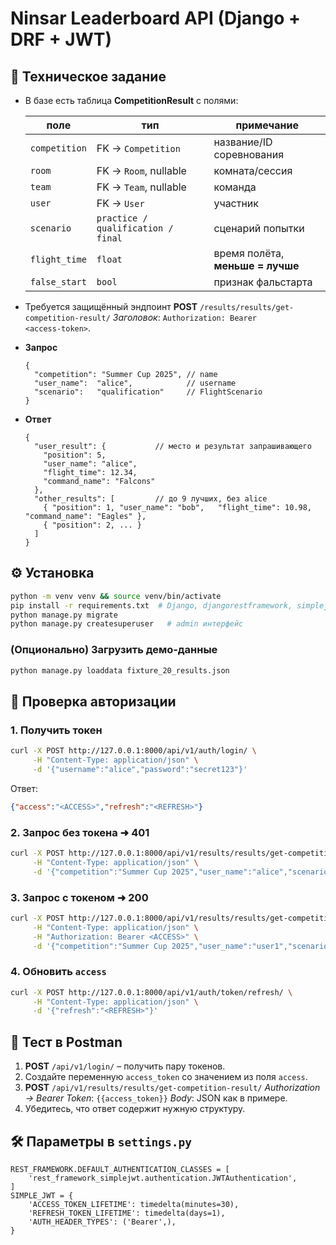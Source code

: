 # Ninsar Leaderboard API (Django + DRF + JWT)

## 📜 Техническое задание

* В базе есть таблица **CompetitionResult** с полями:

  | поле          | тип                                | примечание                       |
  | ------------- | ---------------------------------- | -------------------------------- |
  | `competition` | FK → `Competition`                 | название/ID соревнования         |
  | `room`        | FK → `Room`, nullable              | комната/сессия                   |
  | `team`        | FK → `Team`, nullable              | команда                          |
  | `user`        | FK → `User`                        | участник                         |
  | `scenario`    | `practice / qualification / final` | сценарий попытки                 |
  | `flight_time` | `float`                            | время полёта, **меньше = лучше** |
  | `false_start` | `bool`                             | признак фальстарта               |

* Требуется защищённый эндпоинт **POST** `/results/results/get-competition-result/`
  *Заголовок*: `Authorization: Bearer <access‑token>`.

* **Запрос**

  ```jsonc
  {
    "competition": "Summer Cup 2025", // name
    "user_name":  "alice",            // username
    "scenario":   "qualification"     // FlightScenario
  }
  ```

* **Ответ**

  ```jsonc
  {
    "user_result": {           // место и результат запрашивающего
      "position": 5,
      "user_name": "alice",
      "flight_time": 12.34,
      "command_name": "Falcons"
    },
    "other_results": [         // до 9 лучших, без alice
      { "position": 1, "user_name": "bob",   "flight_time": 10.98, "command_name": "Eagles" },
      { "position": 2, ... }
    ]
  }
  ```

## ⚙️ Установка

```bash
python -m venv venv && source venv/bin/activate
pip install -r requirements.txt  # Django, djangorestframework, simplejwt
python manage.py migrate
python manage.py createsuperuser   # admin интерфейс
```

### (Опционально) Загрузить демо‑данные

```bash
python manage.py loaddata fixture_20_results.json
```

## 🔐 Проверка авторизации

### 1. Получить токен

```bash
curl -X POST http://127.0.0.1:8000/api/v1/auth/login/ \
     -H "Content-Type: application/json" \
     -d '{"username":"alice","password":"secret123"}'
```

Ответ:

```json
{"access":"<ACCESS>","refresh":"<REFRESH>"}
```

### 2. Запрос без токена ➜ 401

```bash
curl -X POST http://127.0.0.1:8000/api/v1/results/results/get-competition-result/ \
     -H "Content-Type: application/json" \
     -d '{"competition":"Summer Cup 2025","user_name":"alice","scenario":"qualification"}'
```

### 3. Запрос с токеном ➜ 200

```bash
curl -X POST http://127.0.0.1:8000/api/v1/results/results/get-competition-result/ \
     -H "Content-Type: application/json" \
     -H "Authorization: Bearer <ACCESS>" \
     -d '{"competition":"Summer Cup 2025","user_name":"user1","scenario":"qualification"}'
```

### 4. Обновить `access`

```bash
curl -X POST http://127.0.0.1:8000/api/v1/auth/token/refresh/ \
     -H "Content-Type: application/json" \
     -d '{"refresh":"<REFRESH>"}'
```

## 🧪 Тест в Postman

1. **POST** `/api/v1/login/` – получить пару токенов.
2. Создайте переменную `access_token` со значением из поля `access`.
3. **POST** `/api/v1/results/results/get-competition-result/`
   *Authorization → Bearer Token*: `{{access_token}}`
   *Body*: JSON как в примере.
4. Убедитесь, что ответ содержит нужную структуру.

## 🛠️ Параметры в `settings.py`

```
REST_FRAMEWORK.DEFAULT_AUTHENTICATION_CLASSES = [
    'rest_framework_simplejwt.authentication.JWTAuthentication',
]
SIMPLE_JWT = {
    'ACCESS_TOKEN_LIFETIME': timedelta(minutes=30),
    'REFRESH_TOKEN_LIFETIME': timedelta(days=1),
    'AUTH_HEADER_TYPES': ('Bearer',),
}
```
